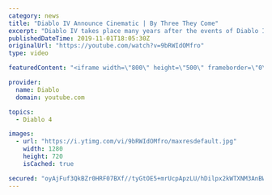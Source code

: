```yaml
---
category: news
title: "Diablo IV Announce Cinematic | By Three They Come"
excerpt: "Diablo IV takes place many years after the events of Diablo III, after millions have been slaughtered by the actions of the High Heavens and Burning Hells alike."
publishedDateTime: 2019-11-01T18:05:30Z
originalUrl: "https://youtube.com/watch?v=9bRWIdOMfro"
type: video

featuredContent: "<iframe width=\"800\" height=\"500\" frameborder=\"0\" src=\"https://www.youtube.com/embed/9bRWIdOMfro\" allow=\"accelerometer; autoplay; encrypted-media; gyroscope; picture-in-picture\" allowfullscreen></iframe>"

provider:
  name: Diablo
  domain: youtube.com

topics:
  - Diablo 4

images:
  - url: "https://i.ytimg.com/vi/9bRWIdOMfro/maxresdefault.jpg"
    width: 1280
    height: 720
    isCached: true

secured: "oyAjFuf3QkBZr0HRF07BXf//tyGtOE5+mrUcpApzLU/hDilpx2kWTXNM3AnBWLAOoBUYXfCcOiWnM5vHE3Ubh1PchP+MrX5OiB+ccN+4rZ5f2G2MG2TYVV6yLSmRDrUxqu/TxscN8GqmmQLYAoukKmW/MUQ12cVoiHgd6M9iDvB2UfAizMeKWVhmjrMuCh9REd1F37yIe8gAJQmg3mivc5sF8HWA1n3truRL0v6JwAjoxc9TBXMR2N268MwIxfWmjQspsZIH+00ubRJCea1DCbRZ8m2ttK5oGKiOQb1M+dFXuoqdnrkWR1HEEPWaRPOcDWvnhGiw2i7gQNM+hzy/JmALpAvew3GvO7KykL7anikIx9yeDp9hu0mRYXM921bPuEdTyIOCMXtnOHUkzpUEqfJab4fHFCMon8I+pQ1WoOyAwWWB470wxOOTaXjVGOfz;8zSJtYmeFuSNumlhlF9QHg=="
---
```



